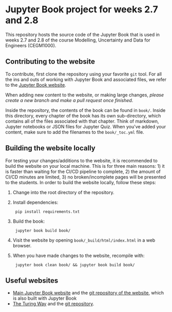 # Jupyter Book project for weeks 2.7 and 2.8

This repository hosts the source code of the Jupyter Book that is used in weeks 2.7 and 2.8 of the course Modelling, Uncertainty and Data for Engineers (CEGM1000).

## Contributing to the website

To contribute, first clone the repository using your favorite `git` tool. For all the ins and outs of working with Jupyter Book and associated files, we refer to the [Jupyter Book website](https://jupyterbook.org/en/stable/intro.html).

When adding new content to the website, or making large changes, *please create a new branch and make a pull request once finished*.

Inside the repository, the contents of the book can be found in `book/`. Inside this directory, every chapter of the book has its own sub-directory, which contains all of the files associated with that chapter. Think of markdown, Jupyter notebooks or JSON files for Jupyter Quiz. When you've added your content, make sure to add the filenames to the `book/_toc.yml` file.

## Building the website locally

For testing your changes/additions to the website, it is recommended to build the website on your local machine. This is for three main reasons: 1) it is faster than waiting for the CI/CD pipeline to complete, 2) the amount of CI/CD minutes are limited, 3) no broken/incomplete pages will be presented to the students. In order to build the website locally, follow these steps:

1. Change into the root directory of the repository.
   
2. Install dependencies:

        pip install requirements.txt

3. Build the book:
   
        jupyter book build book/

4. Visit the website by opening `book/_build/html/index.html` in a web browser.

5. When you have made changes to the website, recompile with:

        jupyter book clean book/ && jupyter book build book/

## Useful websites

- [Main Jupyter Book website](https://jupyterbook.org/en/stable/intro.html) and the [git repository of the website](https://github.com/executablebooks/jupyter-book/tree/master/docs), which is also built with Jupyter Book
- [The Turing Way](https://the-turing-way.netlify.app/welcome) and the [git repository](https://github.com/alan-turing-institute/the-turing-way).